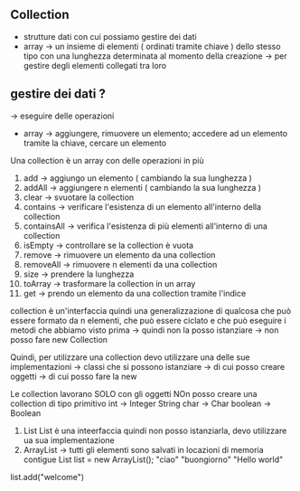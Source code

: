 ## Collection
- strutture dati con cui possiamo gestire dei dati
- array -> un insieme di elementi ( ordinati tramite chiave ) dello stesso tipo con una lunghezza determinata al momento della creazione
    -> per gestire degli elementi collegati tra loro

## gestire dei dati ?
-> eseguire delle operazioni
- array -> aggiungere, rimuovere un elemento; accedere ad un elemento tramite la chiave, cercare un elemento

Una collection è un array con delle operazioni in più
1. add -> aggiungo un elemento ( cambiando la sua lunghezza )
2. addAll -> aggiungere n elementi ( cambiando la sua lunghezza )
3. clear -> svuotare la collection
4. contains -> verificare l'esistenza di un elemento all'interno della collection
5. containsAll -> verifica l'esistenza di più elementi all'interno di una collection
6. isEmpty -> controllare se la collection è vuota
7. remove -> rimuovere un elemento da una collection
8. removeAll -> rimuovere n elementi da una collection
9. size -> prendere la lunghezza
10. toArray -> trasformare la collection in un array
11. get -> prendo un elemento da una collection tramite l'indice

collection è un'interfaccia quindi una generalizzazione di qualcosa che può essere formato da n elementi, che può essere ciclato e che può eseguire i metodi che abbiamo visto prima -> quindi non la posso istanziare -> non posso fare new Collection

Quindi, per utilizzare una collection devo utilizzare una delle sue implementazioni -> classi che si possono istanziare -> di cui posso creare oggetti -> di cui posso fare la new

Le collection lavorano SOLO con gli oggetti
NOn posso creare una collection di tipo primitivo
int -> Integer
String
char -> Char
boolean -> Boolean

01. List
List è una inteerfaccia quindi non posso istanziarla, devo utilizzare ua sua implementazione
1. ArrayList
-> tutti gli elementi sono salvati in locazioni di memoria contigue
List<String> list = new ArrayList<String>();
"ciao"
"buongiorno"
"Hello world"

list.add("welcome")